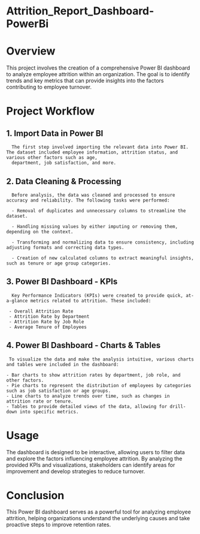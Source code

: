 # Attrition_Report_Dashboard-PowerBi


# Overview
This project involves the creation of a comprehensive Power BI dashboard to analyze employee attrition within an organization. The goal is to identify trends and key metrics that can provide insights into the factors contributing to employee turnover.

# Project Workflow

   ## 1. Import Data in Power BI
      The first step involved importing the relevant data into Power BI. The dataset included employee information, attrition status, and various other factors such as age, 
      department, job satisfaction, and more.

   ## 2. Data Cleaning & Processing
      Before analysis, the data was cleaned and processed to ensure accuracy and reliability. The following tasks were performed:

      - Removal of duplicates and unnecessary columns to streamline the dataset.
      
      - Handling missing values by either imputing or removing them, depending on the context.
      
      - Transforming and normalizing data to ensure consistency, including adjusting formats and correcting data types.
      
      - Creation of new calculated columns to extract meaningful insights, such as tenure or age group categories.

   ## 3. Power BI Dashboard - KPIs
      Key Performance Indicators (KPIs) were created to provide quick, at-a-glance metrics related to attrition. These included:

     - Overall Attrition Rate
     - Attrition Rate by Department
     - Attrition Rate by Job Role
     - Average Tenure of Employees

   ## 4. Power BI Dashboard - Charts & Tables
     To visualize the data and make the analysis intuitive, various charts and tables were included in the dashboard:

    - Bar charts to show attrition rates by department, job role, and other factors.
    - Pie charts to represent the distribution of employees by categories such as job satisfaction or age groups.
    - Line charts to analyze trends over time, such as changes in attrition rate or tenure.
    - Tables to provide detailed views of the data, allowing for drill-down into specific metrics.

# Usage
The dashboard is designed to be interactive, allowing users to filter data and explore the factors influencing employee attrition. By analyzing the provided KPIs and visualizations, stakeholders can identify areas for improvement and develop strategies to reduce turnover.

# Conclusion
This Power BI dashboard serves as a powerful tool for analyzing employee attrition, helping organizations understand the underlying causes and take proactive steps to improve retention rates.

